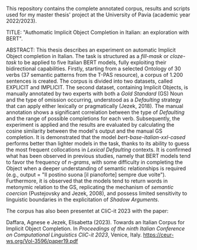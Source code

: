 This repository contains the complete annotated corpus, results and scripts used for my master thesis' project at the University of Pavia (academic year 2022/2023).

TITLE:
"Authomatic Implicit Object Completion in Italian: an exploration with BERT".

ABSTRACT:
This thesis describes an experiment on automatic Implicit Object completion in Italian. The
task is structured as a _fill-mask_ or _cloze-task_ to be applied to five Italian BERT models, fully
exploiting their bidirectional capabilities. Firstly, starting from a selected Ontology of 30
verbs (37 semantic patterns from the T-PAS resource), a corpus of 1.200 sentences is created.
The corpus is divided into two datasets, called EXPLICIT and IMPLICIT. The second dataset,
containing Implicit Objects, is manually annotated by two experts with both a _Gold Standard_
(GS) Noun and the type of omission occurring, understood as a _Defaulting_ strategy that can
apply either lexically or pragmatically (Jezek, 2018). The manual annotation shows a
significant correlation between the type of _Defaulting_ and the range of possible completions
for each verb. Subsequently, the experiment is applied and the results are evaluated by
calculating the cosine similarity between the model's output and the manual GS completion. It
is demonstrated that the model _bert-base-italian-xxl-cased_ performs better than lighter models
in the task, thanks to its ability to guess the most frequent collocations in _Lexical Defaulting_
contexts. It is confirmed what has been observed in previous studies, namely that BERT
models tend to favor the frequency of _n-grams_, with some difficulty in completing the Object
when a deeper understanding of semantic relationships is required (e.g., output = "Il postino
suona \[il pianoforte\] sempre due volte"). Furthermore, it is observed that the models tend to
return words in metonymic relation to the GS, replicating the mechanism of _semantic
coercion_ (Pustejovsky and Jezek, 2008), and possess limited sensitivity to linguistic
boundaries in the explicitation of _Shadow Arguments_.

The corpus has also been presentet at CliC-it 2023 with the paper:

Daffara, Agnese e Jezek, Elisabetta (2023). Towards an Italian Corpus for Implicit Object Completion. In _Proceedings of the ninth Italian Conference on Computational Linguistics CliC-it 2023_, Venice, Italy. https://ceur-ws.org/Vol-3596/paper19.pdf 

